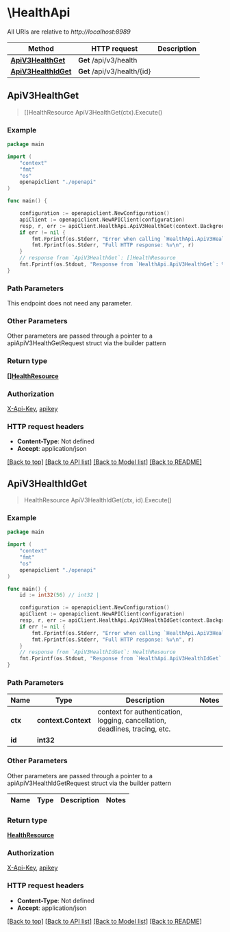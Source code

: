 # \HealthApi

All URIs are relative to *http://localhost:8989*

Method | HTTP request | Description
------------- | ------------- | -------------
[**ApiV3HealthGet**](HealthApi.md#ApiV3HealthGet) | **Get** /api/v3/health | 
[**ApiV3HealthIdGet**](HealthApi.md#ApiV3HealthIdGet) | **Get** /api/v3/health/{id} | 



## ApiV3HealthGet

> []HealthResource ApiV3HealthGet(ctx).Execute()



### Example

```go
package main

import (
    "context"
    "fmt"
    "os"
    openapiclient "./openapi"
)

func main() {

    configuration := openapiclient.NewConfiguration()
    apiClient := openapiclient.NewAPIClient(configuration)
    resp, r, err := apiClient.HealthApi.ApiV3HealthGet(context.Background()).Execute()
    if err != nil {
        fmt.Fprintf(os.Stderr, "Error when calling `HealthApi.ApiV3HealthGet``: %v\n", err)
        fmt.Fprintf(os.Stderr, "Full HTTP response: %v\n", r)
    }
    // response from `ApiV3HealthGet`: []HealthResource
    fmt.Fprintf(os.Stdout, "Response from `HealthApi.ApiV3HealthGet`: %v\n", resp)
}
```

### Path Parameters

This endpoint does not need any parameter.

### Other Parameters

Other parameters are passed through a pointer to a apiApiV3HealthGetRequest struct via the builder pattern


### Return type

[**[]HealthResource**](HealthResource.md)

### Authorization

[X-Api-Key](../README.md#X-Api-Key), [apikey](../README.md#apikey)

### HTTP request headers

- **Content-Type**: Not defined
- **Accept**: application/json

[[Back to top]](#) [[Back to API list]](../README.md#documentation-for-api-endpoints)
[[Back to Model list]](../README.md#documentation-for-models)
[[Back to README]](../README.md)


## ApiV3HealthIdGet

> HealthResource ApiV3HealthIdGet(ctx, id).Execute()



### Example

```go
package main

import (
    "context"
    "fmt"
    "os"
    openapiclient "./openapi"
)

func main() {
    id := int32(56) // int32 | 

    configuration := openapiclient.NewConfiguration()
    apiClient := openapiclient.NewAPIClient(configuration)
    resp, r, err := apiClient.HealthApi.ApiV3HealthIdGet(context.Background(), id).Execute()
    if err != nil {
        fmt.Fprintf(os.Stderr, "Error when calling `HealthApi.ApiV3HealthIdGet``: %v\n", err)
        fmt.Fprintf(os.Stderr, "Full HTTP response: %v\n", r)
    }
    // response from `ApiV3HealthIdGet`: HealthResource
    fmt.Fprintf(os.Stdout, "Response from `HealthApi.ApiV3HealthIdGet`: %v\n", resp)
}
```

### Path Parameters


Name | Type | Description  | Notes
------------- | ------------- | ------------- | -------------
**ctx** | **context.Context** | context for authentication, logging, cancellation, deadlines, tracing, etc.
**id** | **int32** |  | 

### Other Parameters

Other parameters are passed through a pointer to a apiApiV3HealthIdGetRequest struct via the builder pattern


Name | Type | Description  | Notes
------------- | ------------- | ------------- | -------------


### Return type

[**HealthResource**](HealthResource.md)

### Authorization

[X-Api-Key](../README.md#X-Api-Key), [apikey](../README.md#apikey)

### HTTP request headers

- **Content-Type**: Not defined
- **Accept**: application/json

[[Back to top]](#) [[Back to API list]](../README.md#documentation-for-api-endpoints)
[[Back to Model list]](../README.md#documentation-for-models)
[[Back to README]](../README.md)

